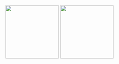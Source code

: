 <div align="center">
<div>
  <img height="170em" src="https://github-readme-stats.vercel.app/api?username=caiofariaas&show_icons=true&theme=dark&include_all_commits=true&count_private=true"/>
  <img height="170em" src="https://github-readme-stats.vercel.app/api/top-langs/?username=caiofariaas&layout=compact&langs_count=8&theme=dark"/>
</div>
<!--   <hr>   -->
</div>

